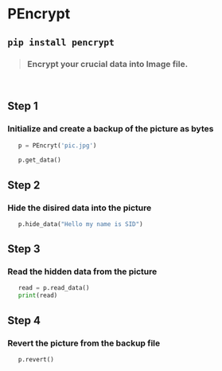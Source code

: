 # PEncrypt

## `pip install pencrypt`

> ### Encrypt your crucial data into Image file.

<br>

## Step 1

 ### Initialize and create a backup of the picture as bytes 
 
 ```python
    p = PEncryt('pic.jpg')
    
    p.get_data()
```

## Step 2

 ### Hide the disired data into the picture 
 
 ```python
    p.hide_data("Hello my name is SID")
```

## Step 3

 ### Read the hidden data from the picture
 
 ```python
    read = p.read_data()
    print(read)
```

## Step 4

 ### Revert the picture from the backup file
 
 ```python
    p.revert()
```
